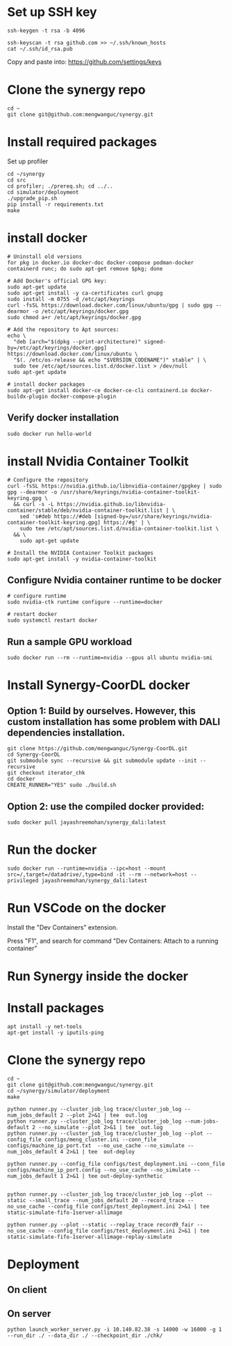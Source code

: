 # Set up SSH key

```
ssh-keygen -t rsa -b 4096
```

```
ssh-keyscan -t rsa github.com >> ~/.ssh/known_hosts
cat ~/.ssh/id_rsa.pub
```
Copy and paste into: https://github.com/settings/keys

# Clone the synergy repo

```
cd ~
git clone git@github.com:mengwanguc/synergy.git
```

# Install required packages

Set up profiler

```
cd ~/synergy
cd src
cd profiler; ./prereq.sh; cd ../..
cd simulator/deployment
./upgrade_pip.sh
pip install -r requirements.txt
make
```



# install docker

```
# Uninstall old versions
for pkg in docker.io docker-doc docker-compose podman-docker containerd runc; do sudo apt-get remove $pkg; done

# Add Docker's official GPG key:
sudo apt-get update
sudo apt-get install -y ca-certificates curl gnupg
sudo install -m 0755 -d /etc/apt/keyrings
curl -fsSL https://download.docker.com/linux/ubuntu/gpg | sudo gpg --dearmor -o /etc/apt/keyrings/docker.gpg
sudo chmod a+r /etc/apt/keyrings/docker.gpg

# Add the repository to Apt sources:
echo \
  "deb [arch="$(dpkg --print-architecture)" signed-by=/etc/apt/keyrings/docker.gpg] https://download.docker.com/linux/ubuntu \
  "$(. /etc/os-release && echo "$VERSION_CODENAME")" stable" | \
  sudo tee /etc/apt/sources.list.d/docker.list > /dev/null
sudo apt-get update

# install docker packages
sudo apt-get install docker-ce docker-ce-cli containerd.io docker-buildx-plugin docker-compose-plugin
```

## Verify docker installation

```
sudo docker run hello-world
```

# install Nvidia Container Toolkit

```
# Configure the repository
curl -fsSL https://nvidia.github.io/libnvidia-container/gpgkey | sudo gpg --dearmor -o /usr/share/keyrings/nvidia-container-toolkit-keyring.gpg \
  && curl -s -L https://nvidia.github.io/libnvidia-container/stable/deb/nvidia-container-toolkit.list | \
    sed 's#deb https://#deb [signed-by=/usr/share/keyrings/nvidia-container-toolkit-keyring.gpg] https://#g' | \
    sudo tee /etc/apt/sources.list.d/nvidia-container-toolkit.list \
  && \
    sudo apt-get update

# Install the NVIDIA Container Toolkit packages
sudo apt-get install -y nvidia-container-toolkit
```

## Configure Nvidia container runtime to be docker
```
# configure runtime
sudo nvidia-ctk runtime configure --runtime=docker

# restart docker
sudo systemctl restart docker
```

## Run a sample GPU workload
```
sudo docker run --rm --runtime=nvidia --gpus all ubuntu nvidia-smi
```

<!-- # Install nvidia-docker2

```
sudo apt-get install nvidia-docker2
sudo pkill -SIGHUP dockerd
``` -->


# Install Synergy-CoorDL docker

## Option 1: Build by ourselves. However, this custom installation has some problem with DALI dependencies installation.
```
git clone https://github.com/mengwanguc/Synergy-CoorDL.git
cd Synergy-CoorDL
git submodule sync --recursive && git submodule update --init --recursive
git checkout iterator_chk
cd docker
CREATE_RUNNER="YES" sudo ./build.sh
```

## Option 2: use the compiled docker provided:
```
sudo docker pull jayashreemohan/synergy_dali:latest
```

# Run the docker

```
sudo docker run --runtime=nvidia --ipc=host --mount src=/,target=/datadrive/,type=bind -it --rm --network=host --privileged jayashreemohan/synergy_dali:latest
```


# Run VSCode on the docker

Install the "Dev Containers" extension.

Press "F1", and search for command "Dev Containers: Attach to a running container"


# Run Synergy inside the docker




# Install packages

```
apt install -y net-tools
apt-get install -y iputils-ping
```

# Clone the synergy repo

```
cd ~
git clone git@github.com:mengwanguc/synergy.git
cd ~/synergy/simulator/deployment
make
```


```
python runner.py --cluster_job_log trace/cluster_job_log --num_jobs_default 2 --plot 2>&1 | tee  out.log
python runner.py --cluster_job_log trace/cluster_job_log --num-jobs-default 2 --no_simulate --plot 2>&1 | tee  out.log
python runner.py --cluster_job_log trace/cluster_job_log --plot --config_file configs/meng_cluster.ini --conn_file configs/machine_ip_port.txt  --no_use_cache --no_simulate --num_jobs_default 4 2>&1 | tee  out-deploy

python runner.py --config_file configs/test_deployment.ini --conn_file configs/machine_ip_port.config --no_use_cache --no_simulate --num_jobs_default 1 2>&1 | tee out-deploy-synthetic


python runner.py --cluster_job_log trace/cluster_job_log --plot --static --small_trace --num_jobs_default 20 --record_trace --no_use_cache --config_file configs/test_deployment.ini 2>&1 | tee static-simulate-fifo-1server-allimage

python runner.py --plot --static --replay_trace record9_fair --no_use_cache --config_file configs/test_deployment.ini 2>&1 | tee static-simulate-fifo-1server-allimage-replay-simulate
```



# Deployment

## On client

## On server
```
python launch_worker_server.py -i 10.140.82.38 -s 14000 -w 16000 -g 1 --run_dir ./ --data_dir ./ --checkpoint_dir ./chk/
```